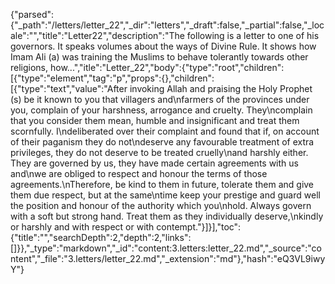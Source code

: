 {"parsed":{"_path":"/letters/letter_22","_dir":"letters","_draft":false,"_partial":false,"_locale":"","title":"Letter22","description":"The following is a letter to one of his governors. It speaks volumes about the ways of Divine Rule. It shows how Imam Ali (a) was training the Muslims to behave tolerantly towards other religions, how...","itle":"Letter_22","body":{"type":"root","children":[{"type":"element","tag":"p","props":{},"children":[{"type":"text","value":"After invoking Allah and praising the Holy Prophet (s) be it known to you that villagers and\nfarmers of the provinces under you, complain of your harshness, arrogance and cruelty. They\ncomplain that you consider them mean, humble and insignificant and treat them scornfully. I\ndeliberated over their complaint and found that if, on account of their paganism they do not\ndeserve any favourable treatment of extra privileges, they do not deserve to be treated cruelly\nand harshly either. They are governed by us, they have made certain agreements with us and\nwe are obliged to respect and honour the terms of those agreements.\nTherefore, be kind to them in future, tolerate them and give them due respect, but at the same\ntime keep your prestige and guard well the position and honour of the authority which you\nhold. Always govern with a soft but strong hand. Treat them as they individually deserve,\nkindly or harshly and with respect or with contempt."}]}],"toc":{"title":"","searchDepth":2,"depth":2,"links":[]}},"_type":"markdown","_id":"content:3.letters:letter_22.md","_source":"content","_file":"3.letters/letter_22.md","_extension":"md"},"hash":"eQ3VL9iwyY"}